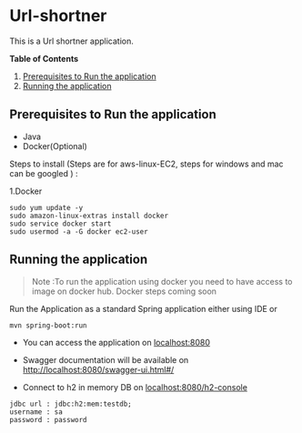 # Url-shortner
This is a Url shortner application.

**Table of Contents**
1. [Prerequisites to Run the application](#prerequisites-to-run-the-application)
2. [Running the application](#running-the-application)

## Prerequisites to Run the application
- Java
- Docker(Optional)

Steps to install (Steps are for aws-linux-EC2, steps for windows and mac can be googled ) :

1.Docker
```shell script
sudo yum update -y
sudo amazon-linux-extras install docker
sudo service docker start
sudo usermod -a -G docker ec2-user
```

## Running the application
>Note :To run the application using docker you need to have access to image on docker hub.
Docker steps coming soon

Run the Application as a standard Spring application either using IDE or 
```shell
mvn spring-boot:run
```
- You can access the application on [localhost:8080](http://localhost:8080)
- Swagger documentation will be available on [http://localhost:8080/swagger-ui.html#/](http://localhost:8080/swagger-ui.html#/)
                                                                                                       
- Connect to h2 in memory DB on [localhost:8080/h2-console](localhost:8080/h2-console)
```
jdbc url : jdbc:h2:mem:testdb;
username : sa
password : password
```